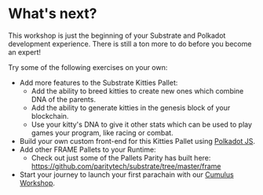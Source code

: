 # What's next?

This workshop is just the beginning of your Substrate and Polkadot development experience. There is still a ton more to do before you become an expert!

Try some of the following exercises on your own:

* Add more features to the Substrate Kitties Pallet:
	* Add the ability to breed kitties to create new ones which combine DNA of the parents.
	* Add the ability to generate kitties in the genesis block of your blockchain.
	* Use your kitty's DNA to give it other stats which can be used to play games your program, like racing or combat.
* Build your own custom front-end for this Kitties Pallet using [Polkadot JS](https://polkadot.js.org/docs/).
* Add other FRAME Pallets to your Runtime:
	* Check out just some of the Pallets Parity has built here: https://github.com/paritytech/substrate/tree/master/frame
* Start your journey to launch your first parachain with our [Cumulus Workshop](https://docs.substrate.io/tutorials/v3/cumulus/start-relay/).
